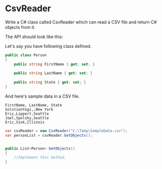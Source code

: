 CsvReader
===================================

Write a C# class called CsvReader which can read a CSV file and return C# objects from it.

The API should look like this:

Let's say you have following class defined.


```C#
public class Person
{   
    public string FirstName { get; set; }
    
    public string LastName { get; set; }
    
    public string State { get; set; }
}
```

And here's sample data in a CSV file.

```
FirstName, LastName, State
SolutionYogi,,New York
Eric,Lippert,Seattle
Joel,Spolsky,Seattle
Eric,Sink,Illinois
```


```C#
var csvReader = new CsvReader("C:\Temp\SampleData.csv");
var personList = csvReader.GetObjects(); 


public List<Person> GetObjects()
{
    //Implement this method. 
}

```

